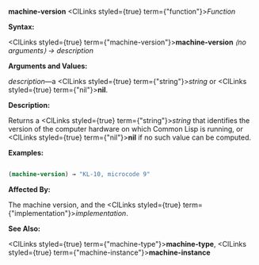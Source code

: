 **machine-version** <ClLinks styled={true} term={"function"}><i>Function</i></ClLinks> 



**Syntax:** 



<ClLinks styled={true} term={"machine-version"}><b>machine-version</b></ClLinks> *⟨no arguments⟩ → description* 



**Arguments and Values:** 



*description*—a <ClLinks styled={true} term={"string"}><i>string</i></ClLinks> or <ClLinks styled={true} term={"nil"}><b>nil</b></ClLinks>. 



**Description:** 



Returns a <ClLinks styled={true} term={"string"}><i>string</i></ClLinks> that identifies the version of the computer hardware on which Common Lisp is running, or <ClLinks styled={true} term={"nil"}><b>nil</b></ClLinks> if no such value can be computed. 







 



 



**Examples:**
```lisp

(machine-version) → "KL-10, microcode 9" 

```
**Affected By:** 



The machine version, and the <ClLinks styled={true} term={"implementation"}><i>implementation</i></ClLinks>. 



**See Also:** 



<ClLinks styled={true} term={"machine-type"}><b>machine-type</b></ClLinks>, <ClLinks styled={true} term={"machine-instance"}><b>machine-instance</b></ClLinks> 



